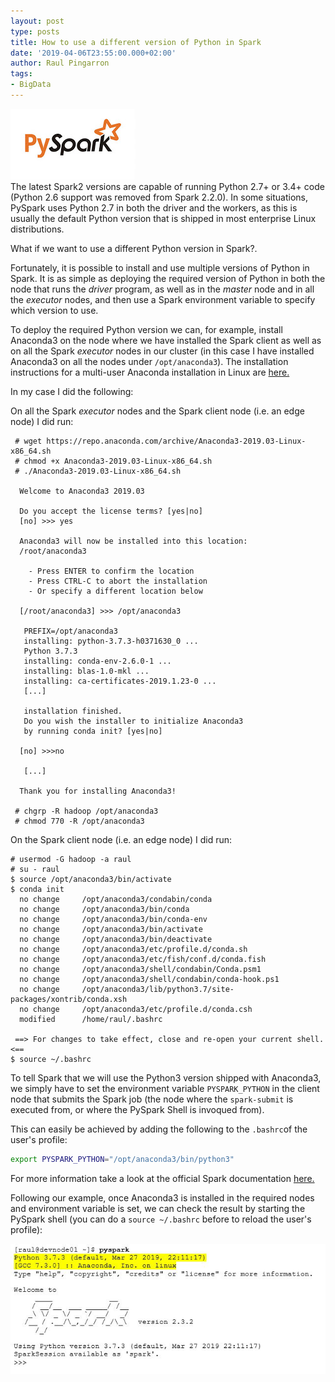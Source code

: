 ```yaml
---
layout: post
type: posts
title: How to use a different version of Python in Spark
date: '2019-04-06T23:55:00.000+02:00'
author: Raul Pingarron
tags:
- BigData
---
```

![PySpark logo](/images/posts/pyspark.jpeg)  
The latest Spark2 versions are capable of running Python 2.7+ or 3.4+ code (Python 2.6 support was removed from Spark 2.2.0).
In some situations, PySpark uses Python 2.7 in both the driver and the workers, as this is usually the default Python version that is shipped in most enterprise Linux distributions.

What if we want to use a different Python version in Spark?.

Fortunately, it is possible to install and use multiple versions of Python in Spark. It is as simple as deploying the required version of Python in both the node that runs the *driver* program, as well as in the *master* node and in all the *executor* nodes, and then use a Spark environment variable to specify which version to use.

To deploy the required Python version we can, for example, install Anaconda3 on the node where we have installed the Spark client as well as on all the Spark *executor* nodes in our cluster (in this case I have installed Anaconda3 on all the nodes under `/opt/anaconda3`). 
The installation instructions for a multi-user Anaconda installation in Linux are <a href="https://docs.anaconda.com/anaconda/install/multi-user/#multi-user-anaconda-installation-on-linux" target="_blank">here.</a>

In my case I did the following:   

On all the Spark *executor* nodes and the Spark client node (i.e. an edge node) I did run:

```programming
 # wget https://repo.anaconda.com/archive/Anaconda3-2019.03-Linux-x86_64.sh
 # chmod +x Anaconda3-2019.03-Linux-x86_64.sh
 # ./Anaconda3-2019.03-Linux-x86_64.sh
 
  Welcome to Anaconda3 2019.03

  Do you accept the license terms? [yes|no]
  [no] >>> yes

  Anaconda3 will now be installed into this location:
  /root/anaconda3

    - Press ENTER to confirm the location
    - Press CTRL-C to abort the installation
    - Or specify a different location below

  [/root/anaconda3] >>> /opt/anaconda3
  
   PREFIX=/opt/anaconda3
   installing: python-3.7.3-h0371630_0 ...
   Python 3.7.3
   installing: conda-env-2.6.0-1 ...
   installing: blas-1.0-mkl ...
   installing: ca-certificates-2019.1.23-0 ...
   [...]

   installation finished.
   Do you wish the installer to initialize Anaconda3
   by running conda init? [yes|no]
  
  [no] >>>no
  
   [...]

  Thank you for installing Anaconda3!
  
 # chgrp -R hadoop /opt/anaconda3
 # chmod 770 -R /opt/anaconda3
 ```
On the Spark client node (i.e. an edge node) I did run:
 ```programming
 # usermod -G hadoop -a raul 
 # su - raul
 $ source /opt/anaconda3/bin/activate
 $ conda init
   no change     /opt/anaconda3/condabin/conda
   no change     /opt/anaconda3/bin/conda
   no change     /opt/anaconda3/bin/conda-env
   no change     /opt/anaconda3/bin/activate
   no change     /opt/anaconda3/bin/deactivate
   no change     /opt/anaconda3/etc/profile.d/conda.sh
   no change     /opt/anaconda3/etc/fish/conf.d/conda.fish
   no change     /opt/anaconda3/shell/condabin/Conda.psm1
   no change     /opt/anaconda3/shell/condabin/conda-hook.ps1
   no change     /opt/anaconda3/lib/python3.7/site-packages/xontrib/conda.xsh
   no change     /opt/anaconda3/etc/profile.d/conda.csh
   modified      /home/raul/.bashrc

  ==> For changes to take effect, close and re-open your current shell. <==
 $ source ~/.bashrc
 
```

To tell Spark that we will use the Python3 version shipped with Anaconda3, we simply have to set the environment variable `PYSPARK_PYTHON` in the client node that submits the Spark job (the node where the `spark-submit` is executed from, or where the PySpark Shell is invoqued from). 

This can easily be achieved by adding the following to the `.bashrc`of the user's profile:   

```bash
export PYSPARK_PYTHON="/opt/anaconda3/bin/python3"
```

For more information take a look at the official Spark documentation <a href="https://spark.apache.org/docs/latest/configuration.html#environment-variables" target="_blank">here.</a>

Following our example, once Anaconda3 is installed in the required nodes and environment variable is set, we can check the result by starting the PySpark shell (you can do a `source ~/.bashrc` before to reload the user's profile):

![PySpark Shell output](/images/posts/PySpark_shell.jpg)  

